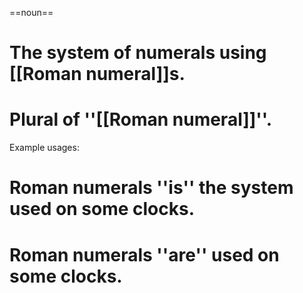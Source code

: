 ==noun==

# The system of numerals using [[Roman numeral]]s.
# Plural of ''[[Roman numeral]]''.

Example usages:

# Roman numerals ''is'' the system used on some clocks.
# Roman numerals ''are'' used on some clocks.